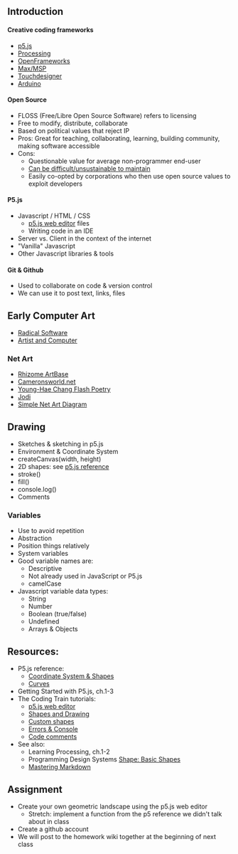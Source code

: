 ## Introduction

#### Creative coding frameworks
* [p5.js](https://p5js.org/)
* [Processing](https://processing.org/)
* [OpenFrameworks](https://openframeworks.cc/)
* [Max/MSP](https://cycling74.com/)
* [Touchdesigner](https://processing.org/)
* [Arduino](https://derivative.ca/)

#### Open Source
* FLOSS (Free/Libre Open Source Software) refers to licensing
* Free to modify, distribute, collaborate
* Based on political values that reject IP
* Pros: Great for teaching, collaborating, learning, building community, making software accessible
* Cons: 
  - Questionable value for average non-programmer end-user
  - [Can be difficult/unsustainable to maintain](https://www.technologyreview.com/2021/12/17/1042692/log4j-internet-open-source-hacking/)
  - Easily co-opted by corporations who then use open source values to exploit developers

#### P5.js 
* Javascript / HTML / CSS 
  - [p5.js web editor](https://editor.p5js.org/) files 
  - Writing code in an IDE
* Server vs. Client in the context of the internet
* "Vanilla" Javascript
* Other Javascript libraries & tools 

#### Git & Github 
* Used to collaborate on code & version control
* We can use it to post text, links, files

## Early Computer Art
* [Radical Software](https://www.radicalsoftware.org/e/index.html)
* [Artist and Computer](https://www.radicalsoftware.org/e/index.html)

### Net Art
* [Rhizome ArtBase](https://artbase.rhizome.org/wiki/Main_Page)
* [Cameronsworld.net](https://artbase.rhizome.org/wiki/Main_Page)
* [Young-Hae Chang Flash Poetry](https://yhchang.com/)
* [Jodi](http://wwwwwwwww.jodi.org/)
* [Simple Net Art Diagram](http://www.mteww.com/images/netartdiagram.gif)


## Drawing 
* Sketches & sketching in p5.js
* Environment & Coordinate System
* createCanvas(width, height)
* 2D shapes: see [p5.js reference](https://editor.p5js.org/)
* stroke()
* fill()
* console.log()
* Comments

### Variables
* Use to avoid repetition
* Abstraction
* Position things relatively
* System variables
* Good variable names are:
  - Descriptive
  - Not already used in JavaScript or P5.js
  - camelCase
* Javascript variable data types:
  - String
  - Number
  - Boolean (true/false)
  - Undefined
  - Arrays & Objects

## Resources: 
* P5.js reference: 
  - [Coordinate System & Shapes](https://p5js.org/learn/coordinate-system-and-shapes.html)
  - [Curves](https://p5js.org/learn/curves.html)
* Getting Started with P5.js, ch.1-3
* The Coding Train tutorials:
  - [p5.js web editor](https://www.youtube.com/watch?v=MXs1cOlidWs&feature=youtu.be)
  - [Shapes and Drawing](https://www.youtube.com/watch?v=c3TeLi6Ns1E&ab_channel=TheCodingTrain)
  - [Custom shapes](https://www.youtube.com/watch?v=76fiD5DvzeQ&ab_channel=TheCodingTrain)
  - [Errors & Console](https://www.youtube.com/watch?v=LuGsp5KeJMM&ab_channel=TheCodingTrain)
  - [Code comments](https://www.youtube.com/watch?v=xJcrPJuem5Q&ab_channel=TheCodingTrain)
* See also:
  - Learning Processing, ch.1-2
  - Programming Design Systems [Shape: Basic Shapes](https://programmingdesignsystems.com/shape/basic-shapes/index.html#basic-shapes-bOYdIDj)
  - [Mastering Markdown](https://guides.github.com/features/mastering-markdown/)


## Assignment
* Create your own geometric landscape using the p5.js web editor
  - Stretch: implement a function from the p5 reference we didn't talk about in class
* Create a github account
* We will post to the homework wiki together at the beginning of next class
  
  
